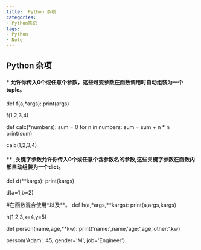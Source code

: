 ```yaml
---
title:  Python 杂项
categories:
- Python笔记
tags: 
- Python
- Note
---
```

## Python 杂项


#### * 允许你传入0个或任意个参数，这些可变参数在函数调用时自动组装为一个tuple。
def f(a,*args):
    print(args)

f(1,2,3,4)


def calc(*numbers):
    sum = 0
    for n in numbers:
        sum = sum + n * n
    print(sum)

calc(1,2,3,4)


####  ** ,关键字参数允许你传入0个或任意个含参数名的参数,这些关键字参数在函数内部自动组装为一个dict。
def d(**kargs):
    print(kargs)
    
d(a=1,b=2)

#在函数混合使用*以及**。
def h(a,*args,**kargs):
    print(a,args,kargs)

h(1,2,3,x=4,y=5)

def person(name,age,**kw):
    print('name:',name,'age:',age,'other:',kw)
    
person('Adam', 45, gender='M', job='Engineer')

